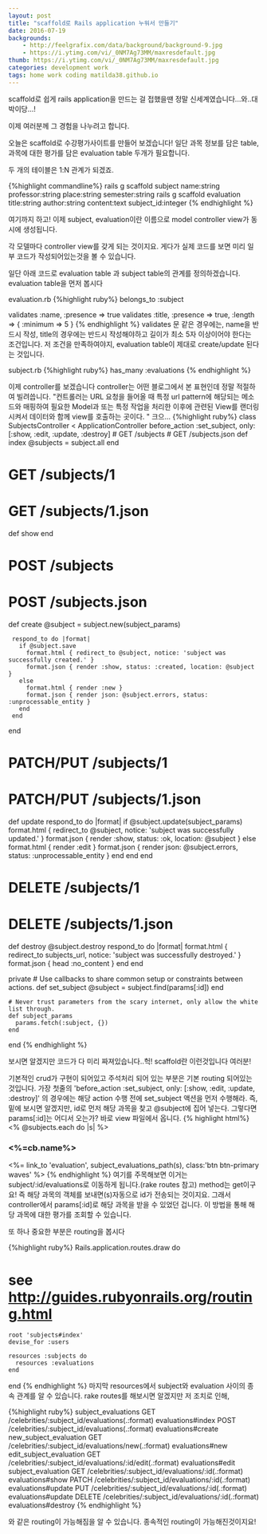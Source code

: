 ```yaml
---
layout: post
title: "scaffold로 Rails application 누워서 만들기"
date: 2016-07-19
backgrounds:
    - http://feelgrafix.com/data/background/background-9.jpg
    - https://i.ytimg.com/vi/_0NM7Ag73MM/maxresdefault.jpg
thumb: https://i.ytimg.com/vi/_0NM7Ag73MM/maxresdefault.jpg
categories: development work
tags: home work coding matilda38.github.io
---
```


scaffold로 쉽게 rails application을 만드는 걸 접했을땐 정말 신세계였습니다...와..대박이당...!

이제 여러분께 그 경험을 나누려고 합니다.

오늘은 scaffold로 수강평가사이트를 만들어 보겠습니다! 일단 과목 정보를 담은 table, 과목에 대한 평가를 담은 evaluation table 두개가 필요합니다.

두 개의 테이블은 1:N 관계가 되겠죠.

{%highlight commandline%}
rails g scaffold subject name:string professor:string place:string semester:string
rails g scaffold evaluation title:string author:string content:text subject_id:integer
{% endhighlight %}

여기까지 하고! 이제 subject, evaluation이란 이름으로 model controller view가 동시에 생성됩니다.

각 모델마다 controller view를 갖게 되는 것이지요. 게다가 실제 코드를 보면 미리 일부 코드가 작성되어있는것을 볼 수 있습니다.

일단 아래 코드로 evaluation table 과 subject table의 관계를 정의하겠습니다. evaluation table을 먼저 봅시다

evaluation.rb
{%highlight ruby%}
belongs_to :subject

validates :name,  :presence => true
validates :title, :presence => true,
                :length => { :minimum => 5 }
{% endhighlight %}
validates 문 같은 경우에는, name을 반드시 작성, title의 경우에는 반드시 작성해야하고 길이가 최소 5자 이상이어야 한다는 조건입니다. 저 조건을 만족하여야지, evaluation table이 제대로 create/update 된다는 것입니다.

subject.rb
{%highlight ruby%}
has_many :evaluations
{% endhighlight %}

이제 controller를 보겠습니다 controller는 어떤 블로그에서 본 표현인데 정말 적절하여 빌려씁니다. "컨트롤러는 URL 요청을 들어올 때 특정 url pattern에 해당되는 메소드와 매핑하여 필요한 Model과 또는 특정 작업을 처리한 이후에 관련된 View를 랜더링시켜서 데이터와 함께 view를 호출하는 곳이다. "
크으...
{%highlight ruby%}
class SubjectsController < ApplicationController
 before_action :set_subject, only: [:show, :edit, :update, :destroy]
    # GET /subjects
    # GET /subjects.json
   def index
     @subjects = subject.all
   end

   # GET /subjects/1
   # GET /subjects/1.json
   def show
   end

   # POST /subjects
   # POST /subjects.json
   def create
     @subject = subject.new(subject_params)

     respond_to do |format|
       if @subject.save
         format.html { redirect_to @subject, notice: 'subject was successfully created.' }
         format.json { render :show, status: :created, location: @subject }
       else
         format.html { render :new }
         format.json { render json: @subject.errors, status: :unprocessable_entity }
       end
     end
   end

   # PATCH/PUT /subjects/1
   # PATCH/PUT /subjects/1.json
   def update
     respond_to do |format|
       if @subject.update(subject_params)
         format.html { redirect_to @subject, notice: 'subject was successfully updated.' }
         format.json { render :show, status: :ok, location: @subject }
       else
         format.html { render :edit }
         format.json { render json: @subject.errors, status: :unprocessable_entity }
       end
     end
   end

   # DELETE /subjects/1
   # DELETE /subjects/1.json
   def destroy
     @subject.destroy
     respond_to do |format|
       format.html { redirect_to subjects_url, notice: 'subject was successfully destroyed.' }
       format.json { head :no_content }
     end
   end

 private
    # Use callbacks to share common setup or constraints between actions.
    def set_subject
      @subject = subject.find(params[:id])
    end

    # Never trust parameters from the scary internet, only allow the white list through.
    def subject_params
      params.fetch(:subject, {})
    end

end
{% endhighlight %}

보시면 알겠지만 코드가 다 미리 짜져있습니다..헉! scaffold란 이런것입니다 여러분!

기본적인 crud가 구현이 되어있고 주석처리 되어 있는 부분은 기본 routing 되어있는 것입니다. 가장 첫줄의
'before_action :set_subject, only: [:show, :edit, :update, :destroy]'
의 경우에는 해당 action 수행 전에 set_subject 액션을 먼저 수행해라. 즉, 밑에 보시면 알겠지만, id로 먼저 해당 과목을 찾고 @subject에 집어 넣는다. 그렇다면 params[:id]는 어디서 오는가? 바로 view 파일에서 옵니다.
{% highlight html%}
<% @subjects.each do |s| %>
<div class="col-sm-6 col-md-4">
	<h3><%=cb.name%></h3>
	<p>
	<%= link_to 'evaluation', subject_evaluations_path(s), class:'btn btn-primary waves' %>
{% endhighlight %}
여기를 주목해보면 이거는 subject/:id/evaluations로 이동하게 됩니다.(rake routes 참고) method는 get이구요! 즉 해당 과목의 객체를 보내면(s)자동으로 id가 전송되는 것이지요. 그래서 controller에서 params[:id]로 해당 과목을 받을 수 있었던 겁니다. 이 방법을 통해 해당 과목에 대한 평가를 조회할 수 있습니다.

또 하나 중요한 부분은 routing을 봅시다

{%highlight ruby%}
Rails.application.routes.draw do
  # see http://guides.rubyonrails.org/routing.html
    root 'subjects#index'
    devise_for :users

    resources :subjects do
      resources :evaluations
    end
end
{% endhighlight %}
마지막 resources에서 subject와 evaluation 사이의 종속 관계를 알 수 있습니다. rake routes를 해보시면 알겠지만 저 조치로 인해,

{%highlight ruby%}
  subject_evaluations    GET    /celebrities/:subject_id/evaluations(.:format)          evaluations#index
                         POST   /celebrities/:subject_id/evaluations(.:format)          evaluations#create
  new_subject_evaluation GET    /celebrities/:subject_id/evaluations/new(.:format)      evaluations#new
 edit_subject_evaluation GET    /celebrities/:subject_id/evaluations/:id/edit(.:format) evaluations#edit
      subject_evaluation GET    /celebrities/:subject_id/evaluations/:id(.:format)      evaluations#show
                         PATCH  /celebrities/:subject_id/evaluations/:id(.:format)      evaluations#update
                         PUT    /celebrities/:subject_id/evaluations/:id(.:format)      evaluations#update
                         DELETE /celebrities/:subject_id/evaluations/:id(.:format)      evaluations#destroy
{% endhighlight %}

와 같은 routing이 가능해짐을 알 수 있습니다. 종속적인 routing이 가능해진것이지요!

